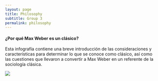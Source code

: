 ```yaml
---
layout: page
title: Philosophy
subtitle: Group 3
permalink: philosophy
---
```


#### ¿Por qué Max Weber es un clásico?

Esta infografía contiene una breve introducción de las consideraciones y características para determinar lo que se conoce como clásico, así como las cuestiones que llevaron a convertir a Max Weber en un referente de la sociología clásica. 

<img src="{{ site.baseurl }}/assets/img/InfografiaWeberClasico.jpg" style="float: left; padding-right: 20px;">

<script src="https://bibbase.org/show?bib=https%3A%2F%2Fapi.zotero.org%2Fgroups%2F4395680%2Fitems%3Fkey%3D8nFMMhKltqyZULmOWA3zTIjy%26format%3Dbibtex%26limit%3D100&jsonp=1"></script>
